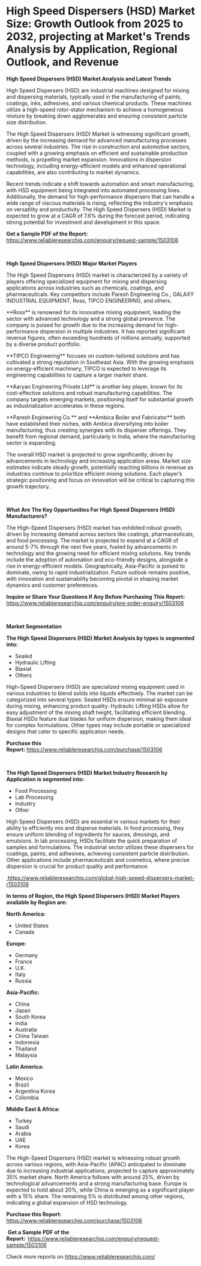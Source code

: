 <p><h1>High Speed Dispersers (HSD) Market Size: Growth Outlook from 2025 to 2032, projecting at Market's Trends Analysis by Application, Regional Outlook, and Revenue</h1></p><p><strong>High Speed Dispersers (HSD) Market Analysis and Latest Trends</strong></p>
<p><p>High Speed Dispersers (HSD) are industrial machines designed for mixing and dispersing materials, typically used in the manufacturing of paints, coatings, inks, adhesives, and various chemical products. These machines utilize a high-speed rotor-stator mechanism to achieve a homogeneous mixture by breaking down agglomerates and ensuring consistent particle size distribution.</p><p>The High Speed Dispersers (HSD) Market is witnessing significant growth, driven by the increasing demand for advanced manufacturing processes across several industries. The rise in construction and automotive sectors, coupled with a growing emphasis on efficient and sustainable production methods, is propelling market expansion. Innovations in dispersion technology, including energy-efficient models and enhanced operational capabilities, are also contributing to market dynamics.</p><p>Recent trends indicate a shift towards automation and smart manufacturing, with HSD equipment being integrated into automated processing lines. Additionally, the demand for high-performance dispersers that can handle a wide range of viscous materials is rising, reflecting the industry's emphasis on versatility and productivity. The High Speed Dispersers (HSD) Market is expected to grow at a CAGR of 7.6% during the forecast period, indicating strong potential for investment and development in this space.</p></p>
<p><strong>Get a Sample PDF of the Report:&nbsp;</strong> <a href="https://www.reliableresearchiq.com/enquiry/request-sample/1503106?utm_campaign=2289&utm_medium=2&utm_source=Github&utm_content=ia&utm_term=27022025&utm_id=high-speed-dispersers-hsd">https://www.reliableresearchiq.com/enquiry/request-sample/1503106</a></p>
<p>&nbsp;</p>
<p><strong>High Speed Dispersers (HSD) Major Market Players</strong></p>
<p><p>The High Speed Dispersers (HSD) market is characterized by a variety of players offering specialized equipment for mixing and dispersing applications across industries such as chemicals, coatings, and pharmaceuticals. Key competitors include Paresh Engineering Co., GALAXY INDUSTRIAL EQUIPMENT, Ross, TIPCO ENGINEERING, and others.</p><p>**Ross** is renowned for its innovative mixing equipment, leading the sector with advanced technology and a strong global presence. The company is poised for growth due to the increasing demand for high-performance dispersion in multiple industries. It has reported significant revenue figures, often exceeding hundreds of millions annually, supported by a diverse product portfolio.</p><p>**TIPCO Engineering** focuses on custom-tailored solutions and has cultivated a strong reputation in Southeast Asia. With the growing emphasis on energy-efficient machinery, TIPCO is expected to leverage its engineering capabilities to capture a larger market share. </p><p>**Aaryan Engineering Private Ltd** is another key player, known for its cost-effective solutions and robust manufacturing capabilities. The company targets emerging markets, positioning itself for substantial growth as industrialization accelerates in these regions.</p><p>**Paresh Engineering Co.** and **Ambica Boiler and Fabricator** both have established their niches, with Ambica diversifying into boiler manufacturing, thus creating synergies with its disperser offerings. They benefit from regional demand, particularly in India, where the manufacturing sector is expanding.</p><p>The overall HSD market is projected to grow significantly, driven by advancements in technology and increasing application areas. Market size estimates indicate steady growth, potentially reaching billions in revenue as industries continue to prioritize efficient mixing solutions. Each player’s strategic positioning and focus on innovation will be critical to capturing this growth trajectory.</p></p>
<p>&nbsp;</p>
<p><strong>What Are The Key Opportunities For High Speed Dispersers (HSD) Manufacturers?</strong></p>
<p><p>The High-Speed Dispersers (HSD) market has exhibited robust growth, driven by increasing demand across sectors like coatings, pharmaceuticals, and food processing. The market is projected to expand at a CAGR of around 5-7% through the next five years, fueled by advancements in technology and the growing need for efficient mixing solutions. Key trends include the adoption of automation and eco-friendly designs, alongside a rise in energy-efficient models. Geographically, Asia-Pacific is poised to dominate, owing to rapid industrialization. Future outlook remains positive, with innovation and sustainability becoming pivotal in shaping market dynamics and customer preferences.</p></p>
<p><strong>Inquire or Share Your Questions If Any Before Purchasing This Report:</strong> <a href="https://www.reliableresearchiq.com/enquiry/pre-order-enquiry/1503106?utm_campaign=2289&utm_medium=2&utm_source=Github&utm_content=ia&utm_term=27022025&utm_id=high-speed-dispersers-hsd">https://www.reliableresearchiq.com/enquiry/pre-order-enquiry/1503106</a></p>
<p>&nbsp;</p>
<p><strong>Market Segmentation</strong></p>
<p><strong>The High Speed Dispersers (HSD) Market Analysis by types is segmented into:</strong></p>
<p><ul><li>Sealed</li><li>Hydraulic Lifting</li><li>Biaxial</li><li>Others</li></ul></p>
<p><p>High-Speed Dispersers (HSD) are specialized mixing equipment used in various industries to blend solids into liquids effectively. The market can be categorized into several types: Sealed HSDs ensure minimal air exposure during mixing, enhancing product quality. Hydraulic Lifting HSDs allow for easy adjustment of the mixing shaft height, facilitating efficient blending. Biaxial HSDs feature dual blades for uniform dispersion, making them ideal for complex formulations. Other types may include portable or specialized designs that cater to specific application needs.</p></p>
<p><strong>Purchase this Report:&nbsp;</strong><a href="https://www.reliableresearchiq.com/purchase/1503106?utm_campaign=2289&utm_medium=2&utm_source=Github&utm_content=ia&utm_term=27022025&utm_id=high-speed-dispersers-hsd">https://www.reliableresearchiq.com/purchase/1503106</a></p>
<p>&nbsp;</p>
<p><strong>The High Speed Dispersers (HSD) Market Industry Research by Application is segmented into:</strong></p>
<p><ul><li>Food Processing</li><li>Lab Processing</li><li>Industry</li><li>Other</li></ul></p>
<p><p>High Speed Dispersers (HSD) are essential in various markets for their ability to efficiently mix and disperse materials. In food processing, they ensure uniform blending of ingredients for sauces, dressings, and emulsions. In lab processing, HSDs facilitate the quick preparation of samples and formulations. The industrial sector utilizes these dispersers for coatings, paints, and adhesives, achieving consistent particle distribution. Other applications include pharmaceuticals and cosmetics, where precise dispersion is crucial for product quality and performance.</p></p>
<p><a href="https://www.reliableresearchiq.com/global-high-speed-dispersers-market-r1503106?utm_campaign=2289&utm_medium=2&utm_source=Github&utm_content=ia&utm_term=27022025&utm_id=high-speed-dispersers-hsd">&nbsp;https://www.reliableresearchiq.com/global-high-speed-dispersers-market-r1503106</a></p>
<p><strong>In terms of Region, the High Speed Dispersers (HSD) Market Players available by Region are:</strong></p>
<p>
    <p> <strong> North America: </strong>
        <ul>
            <li>United States</li>
            <li>Canada</li>
        </ul>
        </p> 
    <p> <strong> Europe: </strong>
        <ul>
            <li>Germany</li>
            <li>France</li>
            <li>U.K.</li>
            <li>Italy</li>
            <li>Russia</li>
        </ul>
        </p> 
    <p> <strong> Asia-Pacific: </strong>
        <ul>
            <li>China</li>
            <li>Japan</li>
            <li>South Korea</li>
            <li>India</li>
            <li>Australia</li>
            <li>China Taiwan</li>
            <li>Indonesia</li>
            <li>Thailand</li>
            <li>Malaysia</li>
        </ul>
        </p> 
    <p> <strong> Latin America: </strong>
        <ul>
            <li>Mexico</li>
            <li>Brazil</li>
            <li>Argentina Korea</li>
            <li>Colombia</li>
        </ul>
        </p> 
    <p> <strong> Middle East & Africa: </strong>
        <ul>
            <li>Turkey</li>
            <li>Saudi</li>
            <li>Arabia</li>
            <li>UAE</li>
            <li>Korea</li>
        </ul>
    </p>
    </p>
<p><p>The High-Speed Dispersers (HSD) market is witnessing robust growth across various regions, with Asia-Pacific (APAC) anticipated to dominate due to increasing industrial applications, projected to capture approximately 35% market share. North America follows with around 25%, driven by technological advancements and a strong manufacturing base. Europe is expected to hold about 20%, while China is emerging as a significant player with a 15% share. The remaining 5% is distributed among other regions, indicating a global expansion of HSD technology.</p></p>
<p><strong>Purchase this Report: </strong><a href="https://www.reliableresearchiq.com/purchase/1503106?utm_campaign=2289&utm_medium=2&utm_source=Github&utm_content=ia&utm_term=27022025&utm_id=high-speed-dispersers-hsd">https://www.reliableresearchiq.com/purchase/1503106</a></p>
<p>&nbsp;<strong>Get a Sample PDF of the Report:&nbsp;&nbsp;</strong><a href="https://www.reliableresearchiq.com/enquiry/request-sample/1503106?utm_campaign=2289&utm_medium=2&utm_source=Github&utm_content=ia&utm_term=27022025&utm_id=high-speed-dispersers-hsd">https://www.reliableresearchiq.com/enquiry/request-sample/1503106</a></p>
<p><strong></strong></p>
<p>Check more reports on <a href="https://www.reliableresearchiq.com/?utm_campaign=2289&utm_medium=2&utm_source=Github&utm_content=ia&utm_term=27022025&utm_id=high-speed-dispersers-hsd">https://www.reliableresearchiq.com/</a></p>